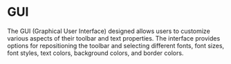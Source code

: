 # GUI
The GUI (Graphical User Interface) designed allows users to customize various aspects of their toolbar and text properties. The interface provides options for repositioning the toolbar and selecting different fonts, font sizes, font styles, text colors, background colors, and border colors.
